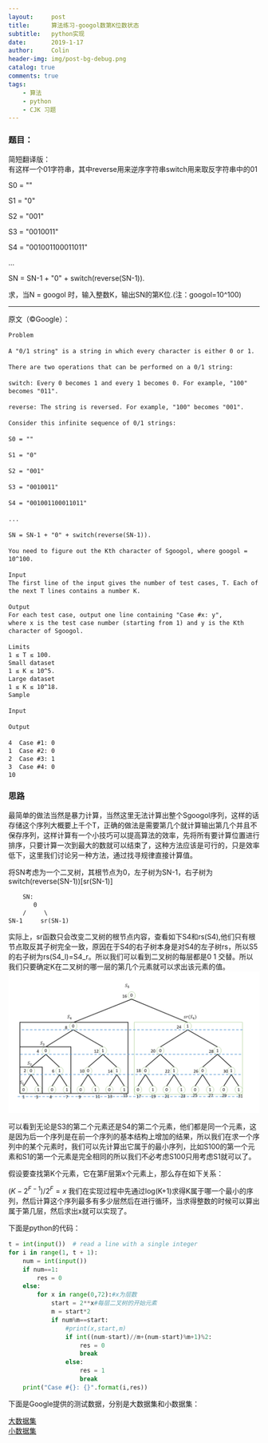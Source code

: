 ```yaml
---
layout:     post
title:      算法练习-googol数第K位数状态
subtitle:   python实现
date:       2019-1-17
author:     Colin
header-img: img/post-bg-debug.png
catalog: true
comments: true
tags:
    - 算法
    - python
    - CJK 习题
---
```

### 题目：

简短翻译版：  
有这样一个01字符串，其中reverse用来逆序字符串switch用来取反字符串中的01

S0 = ""

S1 = "0"

S2 = "001"

S3 = "0010011"

S4 = "001001100011011"

...

SN = SN-1 + "0" + switch(reverse(SN-1)).

求，当N = googol 时，输入整数K，输出SN的第K位.(注：googol=10^100)

___________
原文（©Google）：  

    Problem  

    A "0/1 string" is a string in which every character is either 0 or 1.

    There are two operations that can be performed on a 0/1 string:  

    switch: Every 0 becomes 1 and every 1 becomes 0. For example, "100" becomes "011".

    reverse: The string is reversed. For example, "100" becomes "001".
    
    Consider this infinite sequence of 0/1 strings:

    S0 = ""

    S1 = "0"

    S2 = "001"

    S3 = "0010011"

    S4 = "001001100011011"

    ...

    SN = SN-1 + "0" + switch(reverse(SN-1)).

    You need to figure out the Kth character of Sgoogol, where googol = 10^100.

    Input
    The first line of the input gives the number of test cases, T. Each of the next T lines contains a number K.

    Output
    For each test case, output one line containing "Case #x: y", 
    where x is the test case number (starting from 1) and y is the Kth character of Sgoogol.

    Limits
    1 ≤ T ≤ 100.
    Small dataset
    1 ≤ K ≤ 10^5.
    Large dataset
    1 ≤ K ≤ 10^18.
    Sample

    Input 

    Output 

    4  Case #1: 0
    1  Case #2: 0
    2  Case #3: 1
    3  Case #4: 0
    10

### 思路

最简单的做法当然是暴力计算，当然这里无法计算出整个Sgoogol序列，这样的话存储这个序列大概要上千个T，正确的做法是需要第几个就计算输出第几个并且不保存序列，这样计算有一个小技巧可以提高算法的效率，先将所有要计算位置进行排序，只要计算一次到最大的数就可以结束了，这种方法应该是可行的，只是效率低下，这里我们讨论另一种方法，通过找寻规律直接计算值。


将SN考虑为一个二叉树，其根节点为0，左子树为SN-1，右子树为switch(reverse(SN-1))[sr(SN-1)]
         
        SN:
           0
        /     \
    SN-1     sr(SN-1)  

实际上，sr函数只会改变二叉树的根节点内容，查看如下S4和rs(S4),他们只有根节点取反其子树完全一致，原因在于S4的右子树本身是对S4的左子树rs，所以S5的右子树为rs(S4_l)=S4_r。所以我们可以看到二叉树的每层都是0 1 交替。所以我们只要确定K在二叉树的哪一层的第几个元素就可以求出该元素的值。
![](..\img\article\1.png)

可以看到无论是S3的第二个元素还是S4的第二个元素，他们都是同一个元素，这是因为后一个序列是在前一个序列的基本结构上增加的结果，所以我们在求一个序列中的某个元素时，我们可以先计算出它属于的最小序列，比如S100的第一个元素和S1的第一个元素是完全相同的所以我们不必考虑S100只用考虑S1就可以了。

假设要查找第K个元素，它在第F层第x个元素上，那么存在如下关系：

$(K-2^{F-1})/2^F = x$
我们在实现过程中先通过log(K+1)求得K属于哪一个最小的序列，然后计算这个序列最多有多少层然后在进行循环，当求得整数的时候可以算出属于第几层，然后求出x就可以实现了。

下面是python的代码：

```python
t = int(input())  # read a line with a single integer
for i in range(1, t + 1):
    num = int(input())
    if num==1:
        res = 0
    else:
        for x in range(0,72):#x为层数
            start = 2**x#每层二叉树的开始元素
            m = start*2
            if num%m==start:
                #print(x,start,m)
                if int((num-start)//m+(num-start)%m+1)%2:
                    res = 0
                    break
                else:
                    res = 1
                    break
    print("Case #{}: {}".format(i,res))
```
下面是Google提供的测试数据，分别是大数据集和小数据集：

[大数据集](..\files\B-small-practice.in)  
[小数据集](..\files\B-large-practice.in)

    
    

